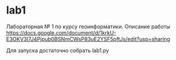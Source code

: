 # lab1
Лабораторная № 1 по курсу геоинформатики.
Описание работы https://docs.google.com/document/d/1krkU-E3OKV3I7J4Pjpub0BSNmCWsP83uE2YSF5pftJs/edit?usp=sharing

Для запуска достаточно собрать lab1.py


